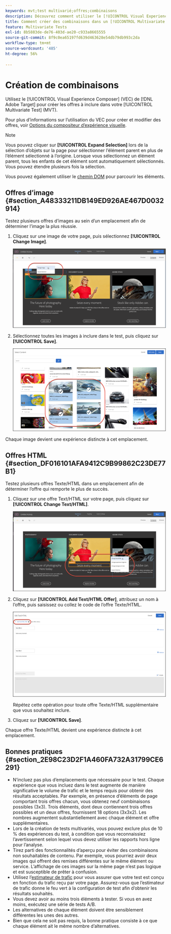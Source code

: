 ```yaml
---
keywords: mvt;test multivarié;offres;combinaisons
description: Découvrez comment utiliser le [!UICONTROL Visual Experience Composer] (VEC) d’Adobe  [!DNL Target]  créer les offres que vous souhaitez inclure dans votre [!UICONTROL Multivariate Test] (MVT).
title: Comment créer des combinaisons dans un [!UICONTROL Multivariate Test] (MVT) ?
feature: Multivariate Tests
exl-id: 8b5883de-de76-403d-ae20-c933a8665555
source-git-commit: 8f9c0ea65197fd639d463628e54db79db993c2da
workflow-type: tm+mt
source-wordcount: '485'
ht-degree: 56%

---
```


# Création de combinaisons

Utilisez le [!UICONTROL Visual Experience Composer] (VEC) de [!DNL Adobe Target] pour créer les offres à inclure dans votre [!UICONTROL Multivariate Test] (MVT).

Pour plus d’informations sur l’utilisation du VEC pour créer et modifier des offres, voir [Options du compositeur d’expérience visuelle](/help/main/c-experiences/c-visual-experience-composer/viztarget-options.md).

>[!NOTE]
>
>Vous pouvez cliquer sur **[!UICONTROL Expand Selection]** lors de la sélection d’objets sur la page pour sélectionner l’élément parent en plus de l’élément sélectionné à l’origine. Lorsque vous sélectionnez un élément parent, tous les enfants de cet élément sont automatiquement sélectionnés. Vous pouvez étendre plusieurs fois la sélection.
>
>Vous pouvez également utiliser le [chemin DOM](/help/main/c-experiences/c-visual-experience-composer/viztarget-options.md#dom-path) pour parcourir les éléments.

## Offres d’image {#section_A48333211DB149ED926AE467D0032914}

Testez plusieurs offres d’images au sein d’un emplacement afin de déterminer l’image la plus réussie.

1. Cliquez sur une image de votre page, puis sélectionnez **[!UICONTROL Change Image]**.

   ![Option de modification d’image](/help/main/c-activities/c-multivariate-testing/t-create-multivariate-test/assets/changeimage.png)

1. Sélectionnez toutes les images à inclure dans le test, puis cliquez sur **[!UICONTROL Save]**.

   ![Boîte de dialogue Sélection du contenu utilisé pour ajouter des images](/help/main/c-activities/c-multivariate-testing/t-create-multivariate-test/assets/addimage.png)

Chaque image devient une expérience distincte à cet emplacement.

## Offres HTML {#section_DF016101AFA9412C9B99862C23DE77B1}

Testez plusieurs offres Texte/HTML dans un emplacement afin de déterminer l’offre qui remporte le plus de succès.

1. Cliquez sur une offre Text/HTML sur votre page, puis cliquez sur **[!UICONTROL Change Text/HTML]**.

   ![Modification du texte/HTML](/help/main/c-activities/c-multivariate-testing/t-create-multivariate-test/assets/changehtml.png)

1. Cliquez sur **[!UICONTROL Add Text/HTML Offer]**, attribuez un nom à l’offre, puis saisissez ou collez le code de l’offre Texte/HTML.

   ![Modification des offres](/help/main/c-activities/c-multivariate-testing/t-create-multivariate-test/assets/editoffers.png)

   Répétez cette opération pour toute offre Texte/HTML supplémentaire que vous souhaitez inclure.

1. Cliquez sur **[!UICONTROL Save]**.

Chaque offre Texte/HTML devient une expérience distincte à cet emplacement.

## Bonnes pratiques {#section_2E98C23D2F1A460FA732A31799CE6291}

* N’incluez pas plus d’emplacements que nécessaire pour le test. Chaque expérience que vous incluez dans le test augmente de manière significative le volume de trafic et le temps requis pour obtenir des résultats acceptables. Par exemple, en présence d’éléments de page comportant trois offres chacun, vous obtenez neuf combinaisons possibles (3x3). Trois éléments, dont deux contiennent trois offres possibles et un deux offres, fournissent 18 options (3x3x2). Les nombres augmentent substantiellement avec chaque élément et offre supplémentaires.
* Lors de la création de tests multivariés, vous pouvez exclure plus de 10 % des expériences du test, à condition que vous reconnaissiez l’avertissement selon lequel vous devez utiliser les rapports hors ligne pour l’analyse.
* Tirez parti des fonctionnalités d’aperçu pour éviter des combinaisons non souhaitables de contenu. Par exemple, vous pourriez avoir deux images qui offrent des remises différentes sur le même élément ou service. L’affichage de ces images sur la même page n’est pas logique et est susceptible de prêter à confusion.
* Utilisez l’[estimateur de trafic](/help/main/c-activities/c-multivariate-testing/t-create-multivariate-test/traffic-estimator.md) pour vous assurer que votre test est conçu en fonction du trafic reçu par votre page. Assurez-vous que l’estimateur de trafic donne le feu vert à la configuration de test afin d’obtenir les résultats souhaités.
* Vous devez avoir au moins trois éléments à tester. Si vous en avez moins, exécutez une série de tests A/B.
* Les alternatives de chaque élément doivent être sensiblement différentes les unes des autres.
* Bien que cela ne soit pas requis, la bonne pratique consiste à ce que chaque élément ait le même nombre d’alternatives.

